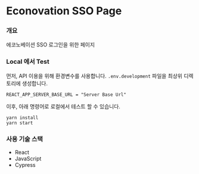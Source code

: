 # Econovation SSO Page

### 개요

에코노베이션 SSO 로그인을 위한 페이지

### Local 에서 Test

먼저, API 이용을 위해 환경변수를 사용합니다.
`.env.development` 파일을 최상위 디렉토리에 생성합니다.
```
REACT_APP_SERVER_BASE_URL = "Server Base Url"
```
이후, 아래 명령어로 로컬에서 테스트 할 수 있습니다.
```
yarn install
yarn start
```
### 사용 기술 스택
- React
- JavaScript
- Cypress

